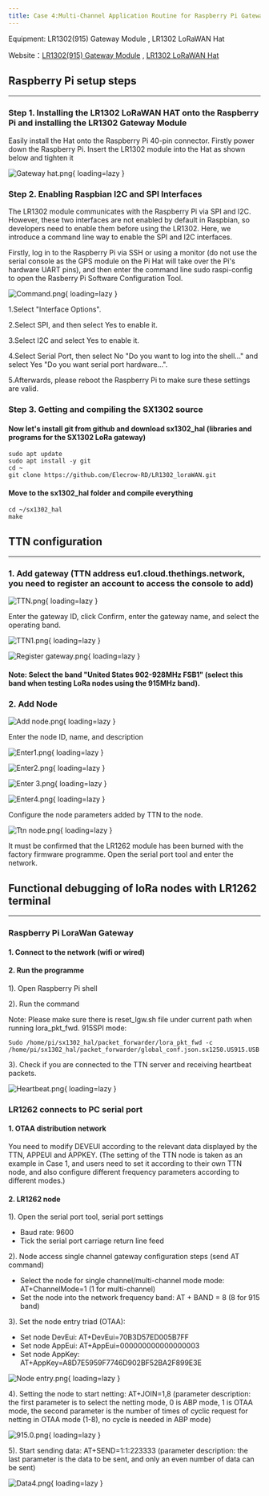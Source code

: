 ```yaml
---
title: Case 4:Multi-Channel Application Routine for Raspberry Pi Gateways and Nodes
---
```


Equipment: LR1302(915) Gateway Module , LR1302 LoRaWAN Hat

Website：[LR1302(915) Gateway Module](https://www.elecrow.com/lr1302-lorawan-gateway-module-spi-us915-sx1302-long-range-gateway-module-support-8-channels.html) , [LR1302 LoRaWAN Hat](https://www.elecrow.com/lr1302-868m-915m-lorawan-hat-for-rpi-sx1302-long-range-module-support-rpi-1-2-3-4-5-series.html)

## Raspberry Pi setup steps
-----

### **Step 1. Installing the LR1302 LoRaWAN HAT onto the Raspberry Pi and installing the LR1302 Gateway Module**

Easily install the Hat onto the Raspberry Pi 40-pin connector. Firstly power down the Raspberry Pi. Insert the LR1302 module into the Hat as shown below and tighten it

![Gateway hat.png](https://wiki.elecrow.com/images/9/9f/Gateway_hat.png){ loading=lazy }

### **Step 2. Enabling Raspbian I2C and SPI Interfaces**

The LR1302 module communicates with the Raspberry Pi via SPI and I2C. However, these two interfaces are not enabled by default in Raspbian, so developers need to enable them before using the LR1302. Here, we introduce a command line way to enable the SPI and I2C interfaces.

Firstly, log in to the Raspberry Pi via SSH or using a monitor (do not use the serial console as the GPS module on the Pi Hat will take over the Pi's hardware UART pins), and then enter the command line sudo raspi-config to open the Rasberry Pi Software Configuration Tool.

![Command.png](https://wiki.elecrow.com/images/thumb/9/94/Command.png/500px-Command.png){ loading=lazy }

1.Select "Interface Options".

2.Select SPI, and then select Yes to enable it.

3.Select I2C and select Yes to enable it.

4.Select Serial Port, then select No "Do you want to log into the shell..." and select Yes "Do you want serial port hardware...".

5.Afterwards, please reboot the Raspberry Pi to make sure these settings are valid.

### **Step 3. Getting and compiling the SX1302 source**

#### **Now let's install git from github and download sx1302_hal (libraries and programs for the SX1302 LoRa gateway)**

```
sudo apt update
sudo apt install -y git
cd ~
git clone https://github.com/Elecrow-RD/LR1302_loraWAN.git
```

#### **Move to the sx1302_hal folder and compile everything**

```
cd ~/sx1302_hal
make
```

## TTN configuration
-----

### **1. Add gateway (TTN address eu1.cloud.thethings.network, you need to register an account to access the console to add)**

![TTN.png](https://wiki.elecrow.com/images/b/ba/TTN.png){ loading=lazy }

Enter the gateway ID, click Confirm, enter the gateway name, and select the operating band.

![TTN1.png](https://wiki.elecrow.com/images/6/6c/TTN1.png){ loading=lazy }

![Register gateway.png](https://wiki.elecrow.com/images/thumb/3/3d/Register_gateway.png/500px-Register_gateway.png){ loading=lazy }

#### **Note: Select the band "United States 902-928MHz FSB1" (select this band when testing LoRa nodes using the 915MHz band).**

### **2. Add Node**

![Add node.png](https://wiki.elecrow.com/images/9/94/Add_node.png){ loading=lazy }

Enter the node ID, name, and description

![Enter1.png](https://wiki.elecrow.com/images/4/40/Enter1.png){ loading=lazy }

![Enter2.png](https://wiki.elecrow.com/images/f/fe/Enter2.png){ loading=lazy }

![Enter 3.png](https://wiki.elecrow.com/images/6/64/Enter_3.png){ loading=lazy }

![Enter4.png](https://wiki.elecrow.com/images/b/b6/Enter4.png){ loading=lazy }

Configure the node parameters added by TTN to the node.

![Ttn node.png](https://wiki.elecrow.com/images/3/39/Ttn_node.png){ loading=lazy }

It must be confirmed that the LR1262 module has been burned with the factory firmware programme. Open the serial port tool and enter the network.

## Functional debugging of loRa nodes with LR1262 terminal
-----

### **Raspberry Pi LoraWan Gateway**

#### **1. Connect to the network (wifi or wired)**

#### **2. Run the programme**

1). Open Raspberry Pi shell

2). Run the command

Note: Please make sure there is reset_lgw.sh file under current path when running lora_pkt_fwd. 915SPI mode:

```
Sudo /home/pi/sx1302_hal/packet_forwarder/lora_pkt_fwd -c 
/home/pi/sx1302_hal/packet_forwarder/global_conf.json.sx1250.US915.USB
```

3). Check if you are connected to the TTN server and receiving heartbeat packets.

![Heartbeat.png](https://wiki.elecrow.com/images/2/2b/Heartbeat.png){ loading=lazy }

### **LR1262 connects to PC serial port**

#### **1. OTAA distribution network**

You need to modify DEVEUI according to the relevant data displayed by the TTN, APPEUI and APPKEY. (The setting of the TTN node is taken as an example in Case 1, and users need to set it according to their own TTN node, and also configure different frequency parameters according to different modes.)

#### **2. LR1262 node**

1). Open the serial port tool, serial port settings

- Baud rate: 9600
- Tick the serial port carriage return line feed

2). Node access single channel gateway configuration steps (send AT command)

- Select the node for single channel/multi-channel mode mode: AT+ChannelMode=1 (1 for multi-channel)
- Set the node into the network frequency band: AT + BAND = 8 (8 for 915 band)

3). Set the node entry triad (OTAA):

- Set node DevEui: AT+DevEui=70B3D57ED005B7FF
- Set node AppEui: AT+AppEui=000000000000000003
- Set node AppKey: AT+AppKey=A8D7E5959F7746D902BF52BA2F899E3E

![Node entry.png](https://wiki.elecrow.com/images/f/fe/Node_entry.png){ loading=lazy }

4). Setting the node to start netting: AT+JOIN=1,8 (parameter description: the first parameter is to select the netting mode, 0 is ABP mode, 1 is OTAA mode, the second parameter is the number of times of cyclic request for netting in OTAA mode (1-8), no cycle is needed in ABP mode)

![915.0.png](https://wiki.elecrow.com/images/8/84/915.0.png){ loading=lazy }

5). Start sending data: AT+SEND=1:1:223333 (parameter description: the last parameter is the data to be sent, and only an even number of data can be sent)

![Data4.png](https://wiki.elecrow.com/images/2/26/Data4.png){ loading=lazy }